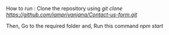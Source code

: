 How to run :
Clone the repository using *git clone https://github.com/iampriyanjana/Contact-us-form.git*

Then, 
Go to the required folder and,
Run this command *npm start*

